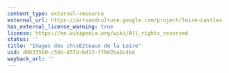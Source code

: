 ```yaml
---
content_type: external-resource
external_url: https://artsandculture.google.com/project/loire-castles
has_external_license_warning: true
license: https://en.wikipedia.org/wiki/All_rights_reserved
status: ''
title: "Images des ch\xE2teaux de la Loire"
uid: d06335b9-c5bb-457d-bd13-ff0d2ba2c4b4
wayback_url: ''
---
```

